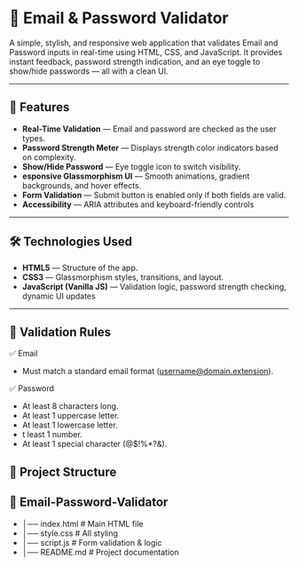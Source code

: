 # 📧 Email & Password Validator

A simple, stylish, and responsive web application that validates Email and Password inputs in real-time using HTML, CSS, and JavaScript.
It provides instant feedback, password strength indication, and an eye toggle to show/hide passwords — all with a clean UI.

---

## 🚀 Features

- **Real-Time Validation**  — Email and password are checked as the user types.
- **Password Strength Meter**  — Displays strength color indicators based on complexity.
- **Show/Hide Password**  — Eye toggle icon to switch visibility.
- **esponsive Glassmorphism UI**  — Smooth animations, gradient backgrounds, and hover effects.
- **Form Validation**  — Submit button is enabled only if both fields are valid.
- **Accessibility**  — ARIA attributes and keyboard-friendly controls
  
---

## 🛠️ Technologies Used

- **HTML5**  — Structure of the app.
- **CSS3**  — Glassmorphism styles, transitions, and layout.
- **JavaScript (Vanilla JS)**  — Validation logic, password strength checking, dynamic UI updates
  
---

## 📜 Validation Rules

✅ Email
- Must match a standard email format (username@domain.extension).

✅ Password
- At least 8 characters long.
- At least 1 uppercase letter.
- At least 1 lowercase letter.
- t least 1 number.
- At least 1 special character (@$!%*?&).

## 📂 Project Structure

## 📁 Email-Password-Validator
- │── index.html      # Main HTML file
- │── style.css       # All styling
- │── script.js       # Form validation & logic
- │── README.md       # Project documentation
